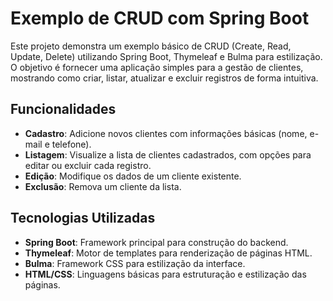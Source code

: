 # Exemplo de CRUD com Spring Boot
Este projeto demonstra um exemplo básico de CRUD (Create, Read, Update, Delete) utilizando Spring Boot, Thymeleaf e Bulma para estilização. O objetivo é fornecer uma aplicação simples para a gestão de clientes, mostrando como criar, listar, atualizar e excluir registros de forma intuitiva.

## Funcionalidades
- **Cadastro**: Adicione novos clientes com informações básicas (nome, e-mail e telefone). <br>
- **Listagem**: Visualize a lista de clientes cadastrados, com opções para editar ou excluir cada registro.<br>
- **Edição**: Modifique os dados de um cliente existente.<br>
- **Exclusão**: Remova um cliente da lista. <br>

## Tecnologias Utilizadas
- **Spring Boot**: Framework principal para construção do backend. <br>
- **Thymeleaf**: Motor de templates para renderização de páginas HTML. <br>
- **Bulma**: Framework CSS para estilização da interface. <br>
- **HTML/CSS**: Linguagens básicas para estruturação e estilização das páginas. <br>
